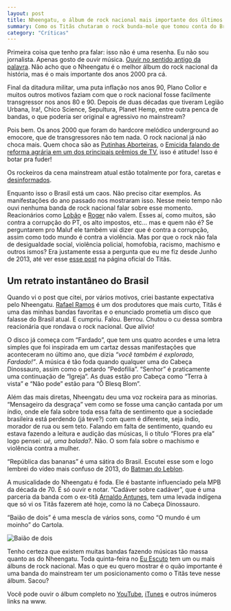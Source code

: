 ```yaml
---
layout: post
title: Nheengatu, o álbum de rock nacional mais importante dos últimos anos
summary: Como os Titãs chutaram o rock bunda-mole que tomou conta do Brasil.
category: "Críticas"
---
```


Primeira coisa que tenho pra falar: isso não é uma resenha. Eu não sou jornalista. Apenas gosto de ouvir música. [Ouvir no sentido antigo da palavra](http://blog.fernahh.com.br/tem-que-dar-tempo-pra-musica.html). Não acho que o Nheengatu é o melhor álbum do rock nacional da história, mas é o mais importante dos anos 2000 pra cá.


Final da ditadura militar, uma puta inflação nos anos 90, Plano Collor e muitos outros motivos faziam com que o rock nacional fosse facilmente transgressor nos anos 80 e 90. Depois de duas décadas que tiveram Legião Urbana, Ira!, Chico Science, Sepultura, Planet Hemp, entre outra penca de bandas, o que poderia ser original e agressivo no mainstream?

Pois bem. Os anos 2000 que foram do hardcore melódico underground ao emocore, que de transgressores não tem nada. O rock nacional já não choca mais. Quem choca são as [Putinhas Aborteiras](https://www.youtube.com/watch?v=rLC1IyrZgnE), o [Emicida falando de reforma agrária em um dos principais prêmios de TV](https://www.youtube.com/watch?v=6-spiXtw0is), isso é atitude! Isso é botar pra fuder!

Os rockeiros da cena mainstream atual estão totalmente por fora, caretas e [desinformados](http://www.diariodocentrodomundo.com.br/dinho-ouro-preto-e-a-gloria-da-rebeldia-desinformada/).

Enquanto isso o Brasil está um caos. Não preciso citar exemplos. As manifestações do ano passado nos mostraram isso. Nesse meio tempo não ouvi nenhuma banda de rock nacional falar sobre esse momento. Reacionários como [Lobão](https://twitter.com/lobaoeletrico) e [Roger](https://twitter.com/roxmo) não valem. Esses aí, como muitos, são contra a corrupção do PT, os alto impostos, etc… mas e quem não é? Se perguntarem pro Maluf ele também vai dizer que é contra a corrupção, assim como todo mundo é contra a violência. Mas por que o rock não fala de desigualdade social, violência policial, homofobia, racismo, machismo e outros ismos? Era justamente essa a pergunta que eu me fiz desde Junho de 2013, até ver esse [esse post](https://www.facebook.com/titasoficial/photos/pb.438656712847790.-2207520000.1401388561./697933150253477/?type=3&src=https%3A%2F%2Ffbcdn-sphotos-d-a.akamaihd.net%2Fhphotos-ak-xap1%2Ft31.0-8%2F10257991_697933150253477_5563581570257989465_o.jpg&smallsrc=https%3A%2F%2Ffbcdn-sphotos-d-a.akamaihd.net%2Fhphotos-ak-xap1%2Ft1.0-9%2F10330357_697933150253477_5563581570257989465_n.jpg&size=1649%2C1489&fbid=697933150253477) na página oficial do Titãs.

## Um retrato instantâneo do Brasil

Quando vi o post que citei, por vários motivos, criei bastante expectativa pelo Nheengatu. [Rafael Ramos](https://twitter.com/rafaprod) é um dos produtores que mais curto, Titãs é uma das minhas bandas favoritas e o enunciado prometia um disco que falasse do Brasil atual. E cumpriu. Falou. Berrou. Chutou o cu dessa sombra reacionária que rondava o rock nacional. Que alívio!

O disco já começa com “Fardado”, que tem uns quatro acordes e uma letra simples que foi inspirada em um cartaz dessas manifestações que aconteceram no último ano, que dizia *“você também é explorado, Fardado!”*. A música é tão foda quando qualquer uma do Cabeça Dinossauro, assim como o petardo “Pedofilia”. “Senhor” é praticamente uma continuação de “Igreja”. As duas estão pro Cabeça como “Terra à vista” e “Não pode” estão para “Õ Blesq Blom”.

Além das mais diretas, Nheengatu deu uma voz rockeira para as minorias. “Mensageiro da desgraça” vem como se fosse uma canção cantada por um índio, onde ele fala sobre toda essa falta de sentimento que a sociedade brasileira está perdendo (já teve?) com quem é diferente, seja índio, morador de rua ou sem teto. Falando em falta de sentimento, quando eu estava fazendo a leitura e audição das músicas, li o título “Flores pra ela” logo pensei: *ué, uma balada?*. Não. O som fala sobre o machismo e violência contra a mulher.

“República das bananas” é uma sátira do Brasil. Escutei esse som e logo lembrei do vídeo mais confuso de 2013, do [Batman do Leblon](https://www.youtube.com/watch?v=k8iy3eehwa8).

A musicalidade do Nheengatu é foda. Ele é bastante influenciado pela MPB da década de 70. É só ouvir e notar. “Cadáver sobre cadáver”, que é uma parceria da banda com o ex-titã [Arnaldo Antunes](https://pt.wikipedia.org/wiki/Arnaldo_Antunes), tem uma levada indígena que só vi os Titãs fazerem até hoje, como lá no Cabeça Dinossauro.

“Baião de dois” é uma mescla de vários sons, como “O mundo é um moinho” do Cartola.

![Baião de dois](https://d262ilb51hltx0.cloudfront.net/fit/c/800/800/1*34ouC6so8BVpmNsfAHNkPQ.jpeg "Baião de dois")

Tenho certeza que existem muitas bandas fazendo músicas tão massa quanto as do Nheengatu. Toda quinta-feira no [Eu Escuto](http://www.euescuto.com.br) tem um ou mais álbuns de rock nacional. Mas o que eu quero mostrar é o quão importante é uma banda do mainstream ter um posicionamento como o Titãs teve nesse álbum. Sacou?

Você pode ouvir o álbum completo no [YouTube](https://www.youtube.com/playlist?list=PLiTi2JREVP5Ya1HmaQNevRS1ensdDuJZk), [iTunes](https://itunes.apple.com/br/album/nheengatu/id865569285) e outros inúmeros links na www.
